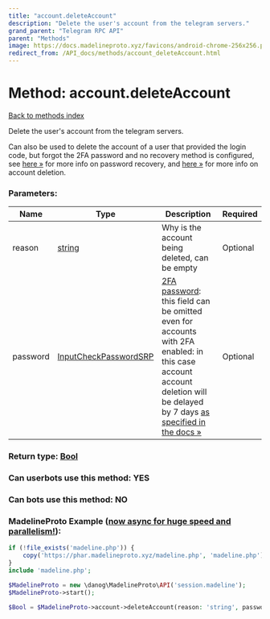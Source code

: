 ```yaml
---
title: "account.deleteAccount"
description: "Delete the user's account from the telegram servers."
grand_parent: "Telegram RPC API"
parent: "Methods"
image: https://docs.madelineproto.xyz/favicons/android-chrome-256x256.png
redirect_from: /API_docs/methods/account_deleteAccount.html
---
```

# Method: account.deleteAccount
[Back to methods index](index.html)



Delete the user's account from the telegram servers.

Can also be used to delete the account of a user that provided the login code, but forgot the 2FA password and no recovery method is configured, see [here »](https://core.telegram.org/api/srp#password-recovery) for more info on password recovery, and [here »](https://core.telegram.org/api/account-deletion) for more info on account deletion.

### Parameters:

| Name     |    Type       | Description | Required |
|----------|---------------|-------------|----------|
|reason|[string](/API_docs/types/string.html) | Why is the account being deleted, can be empty | Optional|
|password|[InputCheckPasswordSRP](/API_docs/types/InputCheckPasswordSRP.html) | [2FA password](https://core.telegram.org/api/srp): this field can be omitted even for accounts with 2FA enabled: in this case account account deletion will be delayed by 7 days [as specified in the docs »](https://core.telegram.org/api/account-deletion) | Optional|


### Return type: [Bool](/API_docs/types/Bool.html)

### Can userbots use this method: **YES**

### Can bots use this method: **NO**


### MadelineProto Example ([now async for huge speed and parallelism!](https://docs.madelineproto.xyz/docs/ASYNC.html)):


```php
if (!file_exists('madeline.php')) {
    copy('https://phar.madelineproto.xyz/madeline.php', 'madeline.php');
}
include 'madeline.php';

$MadelineProto = new \danog\MadelineProto\API('session.madeline');
$MadelineProto->start();

$Bool = $MadelineProto->account->deleteAccount(reason: 'string', password: $InputCheckPasswordSRP, );
```


